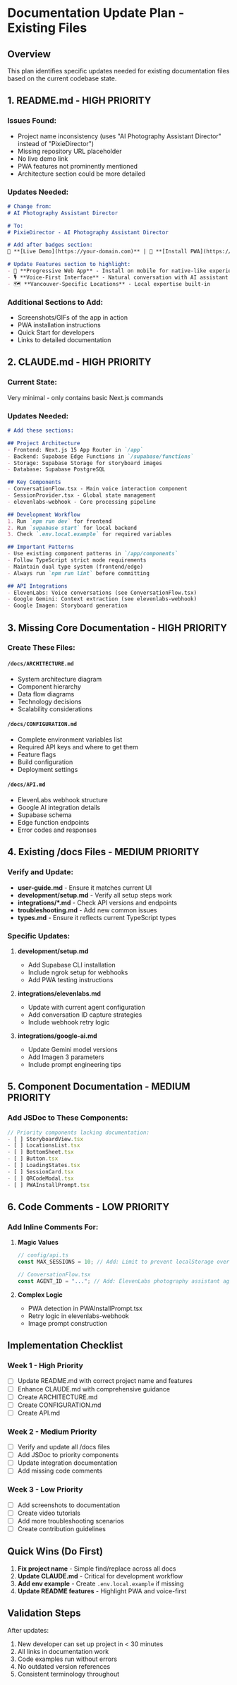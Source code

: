 # Documentation Update Plan - Existing Files

## Overview
This plan identifies specific updates needed for existing documentation files based on the current codebase state.

## 1. README.md - HIGH PRIORITY

### Issues Found:
- Project name inconsistency (uses "AI Photography Assistant Director" instead of "PixieDirector")
- Missing repository URL placeholder
- No live demo link
- PWA features not prominently mentioned
- Architecture section could be more detailed

### Updates Needed:
```markdown
# Change from:
# AI Photography Assistant Director

# To:
# PixieDirector - AI Photography Assistant Director

# Add after badges section:
🔗 **[Live Demo](https://your-domain.com)** | 📱 **[Install PWA](https://your-domain.com)**

# Update Features section to highlight:
- 📱 **Progressive Web App** - Install on mobile for native-like experience
- 🎙️ **Voice-First Interface** - Natural conversation with AI assistant
- 🗺️ **Vancouver-Specific Locations** - Local expertise built-in
```

### Additional Sections to Add:
- Screenshots/GIFs of the app in action
- PWA installation instructions
- Quick Start for developers
- Links to detailed documentation

## 2. CLAUDE.md - HIGH PRIORITY

### Current State:
Very minimal - only contains basic Next.js commands

### Updates Needed:
```markdown
# Add these sections:

## Project Architecture
- Frontend: Next.js 15 App Router in `/app`
- Backend: Supabase Edge Functions in `/supabase/functions`
- Storage: Supabase Storage for storyboard images
- Database: Supabase PostgreSQL

## Key Components
- ConversationFlow.tsx - Main voice interaction component
- SessionProvider.tsx - Global state management
- elevenlabs-webhook - Core processing pipeline

## Development Workflow
1. Run `npm run dev` for frontend
2. Run `supabase start` for local backend
3. Check `.env.local.example` for required variables

## Important Patterns
- Use existing component patterns in `/app/components`
- Follow TypeScript strict mode requirements
- Maintain dual type system (frontend/edge)
- Always run `npm run lint` before committing

## API Integrations
- ElevenLabs: Voice conversations (see ConversationFlow.tsx)
- Google Gemini: Context extraction (see elevenlabs-webhook)
- Google Imagen: Storyboard generation
```

## 3. Missing Core Documentation - HIGH PRIORITY

### Create These Files:

#### `/docs/ARCHITECTURE.md`
- System architecture diagram
- Component hierarchy
- Data flow diagrams
- Technology decisions
- Scalability considerations

#### `/docs/CONFIGURATION.md`
- Complete environment variables list
- Required API keys and where to get them
- Feature flags
- Build configuration
- Deployment settings

#### `/docs/API.md`
- ElevenLabs webhook structure
- Google AI integration details
- Supabase schema
- Edge function endpoints
- Error codes and responses

## 4. Existing /docs Files - MEDIUM PRIORITY

### Verify and Update:
- **user-guide.md** - Ensure it matches current UI
- **development/setup.md** - Verify all setup steps work
- **integrations/*.md** - Check API versions and endpoints
- **troubleshooting.md** - Add new common issues
- **types.md** - Ensure it reflects current TypeScript types

### Specific Updates:
1. **development/setup.md**
   - Add Supabase CLI installation
   - Include ngrok setup for webhooks
   - Add PWA testing instructions

2. **integrations/elevenlabs.md**
   - Update with current agent configuration
   - Add conversation ID capture strategies
   - Include webhook retry logic

3. **integrations/google-ai.md**
   - Update Gemini model versions
   - Add Imagen 3 parameters
   - Include prompt engineering tips

## 5. Component Documentation - MEDIUM PRIORITY

### Add JSDoc to These Components:
```typescript
// Priority components lacking documentation:
- [ ] StoryboardView.tsx
- [ ] LocationsList.tsx
- [ ] BottomSheet.tsx
- [ ] Button.tsx
- [ ] LoadingStates.tsx
- [ ] SessionCard.tsx
- [ ] QRCodeModal.tsx
- [ ] PWAInstallPrompt.tsx
```

## 6. Code Comments - LOW PRIORITY

### Add Inline Comments For:
1. **Magic Values**
   ```typescript
   // config/api.ts
   const MAX_SESSIONS = 10; // Add: Limit to prevent localStorage overflow
   
   // ConversationFlow.tsx
   const AGENT_ID = "..."; // Add: ElevenLabs photography assistant agent
   ```

2. **Complex Logic**
   - PWA detection in PWAInstallPrompt.tsx
   - Retry logic in elevenlabs-webhook
   - Image prompt construction

## Implementation Checklist

### Week 1 - High Priority
- [ ] Update README.md with correct project name and features
- [ ] Enhance CLAUDE.md with comprehensive guidance
- [ ] Create ARCHITECTURE.md
- [ ] Create CONFIGURATION.md
- [ ] Create API.md

### Week 2 - Medium Priority
- [ ] Verify and update all /docs files
- [ ] Add JSDoc to priority components
- [ ] Update integration documentation
- [ ] Add missing code comments

### Week 3 - Low Priority
- [ ] Add screenshots to documentation
- [ ] Create video tutorials
- [ ] Add more troubleshooting scenarios
- [ ] Create contribution guidelines

## Quick Wins (Do First)

1. **Fix project name** - Simple find/replace across all docs
2. **Update CLAUDE.md** - Critical for development workflow
3. **Add env example** - Create `.env.local.example` if missing
4. **Update README features** - Highlight PWA and voice-first

## Validation Steps

After updates:
1. New developer can set up project in < 30 minutes
2. All links in documentation work
3. Code examples run without errors
4. No outdated version references
5. Consistent terminology throughout